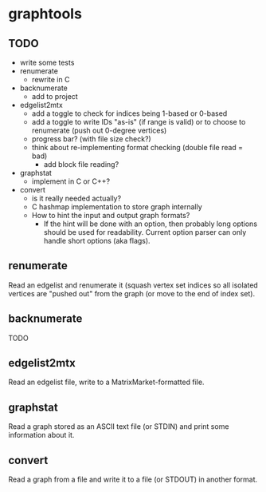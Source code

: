 # graphtools

## TODO

* write some tests 
* renumerate
	* rewrite in C
* backnumerate
	* add to project
* edgelist2mtx
	* add a toggle to check for indices being 1-based or 0-based
	* add a toggle to write IDs "as-is" (if range is valid) or
	to choose to renumerate (push out 0-degree vertices)
	* progress bar? (with file size check?)
	* think about re-implementing format checking (double file read = bad)
		* add block file reading?
* graphstat
  * implement in C or C++?
* convert
	* is it really needed actually?
	* C hashmap implementation to store graph internally
	* How to hint the input and output graph formats?
		* If the hint will be done with an option, then
		probably long options should be used for
		readability. Current option parser can only handle
		short options (aka flags).

## renumerate

Read an edgelist and renumerate it (squash vertex set indices so all isolated
vertices are "pushed out" from the graph (or move to the end of index set).

## backnumerate

TODO

## edgelist2mtx

Read an edgelist file, write to a MatrixMarket-formatted file.

## graphstat

Read a graph stored as an ASCII text file (or STDIN) and print some information about it.

## convert

Read a graph from a file and write it to a file (or STDOUT) in another format.

